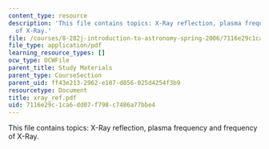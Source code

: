 ```yaml
---
content_type: resource
description: 'This file contains topics: X-Ray reflection, plasma frequency and frequency
  of X-Ray.'
file: /courses/8-282j-introduction-to-astronomy-spring-2006/7116e29c1ca6dd07f798c7486a77bbe4_xray_ref.pdf
file_type: application/pdf
learning_resource_types: []
ocw_type: OCWFile
parent_title: Study Materials
parent_type: CourseSection
parent_uid: ff43e213-2962-e107-d856-025d4254f3b9
resourcetype: Document
title: xray_ref.pdf
uid: 7116e29c-1ca6-dd07-f798-c7486a77bbe4
---
```

This file contains topics: X-Ray reflection, plasma frequency and frequency of X-Ray.

